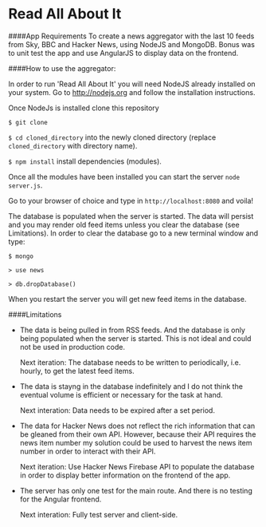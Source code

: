 Read All About It
=================

####App Requirements
To create a news aggregator with the last 10 feeds from Sky, BBC and
Hacker News, using NodeJS and MongoDB. Bonus was to unit test the app
and use AngularJS to display data on the frontend.

####How to use the aggregator:

In order to run 'Read All About It' you will need NodeJS already installed on
your system. Go to http://nodejs.org and follow the installation
instructions.

Once NodeJs is installed clone this repository

``$ git clone``

``$ cd cloned_directory`` into the newly cloned directory (replace ``cloned_directory`` with directory name).

``$ npm install`` install dependencies (modules).

Once all the modules have been installed you can start the server ``node server.js``.


Go to your browser of choice and type in ``http://localhost:8080`` and
voila!


The database is populated when the server is started. The data will
persist and you may render old feed items unless you clear the database (see Limitations). In order to clear the database go to a new terminal window and type:

``$ mongo``

``> use news``

``> db.dropDatabase()``

When you restart the server you will get new feed items in the database.


####Limitations
* The data is being pulled in from RSS feeds. And the database is
only being populated when the server is started. This is not ideal and
could not be used in production code.

  Next iteration: The database needs to be written
to periodically, i.e. hourly, to get the latest feed items.

* The data is stayng in the database indefinitely and I do not think
  the eventual volume is efficient or necessary for the task at hand.

  Next interation: Data needs to be expired after a set period.

* The data for Hacker News does not reflect the rich information that
  can be gleaned from their own API. However, because their API requires the news item number my solution could be used to harvest the news item number in order to interact with their API.

  Next iteration: Use Hacker News Firebase API to populate the database in order to display better information on the frontend of the app.

* The server has only one test for the main route. And there is no
  testing for the Angular frontend.

  Next interation: Fully test server and client-side.

